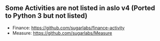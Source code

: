 <!--markdownlint-disable-->
## Some Activities are not listed in aslo v4 (Ported to Python 3 but not listed)
- Finance: https://github.com/sugarlabs/finance-activity
- Measure: https://github.com/sugarlabs/Measure